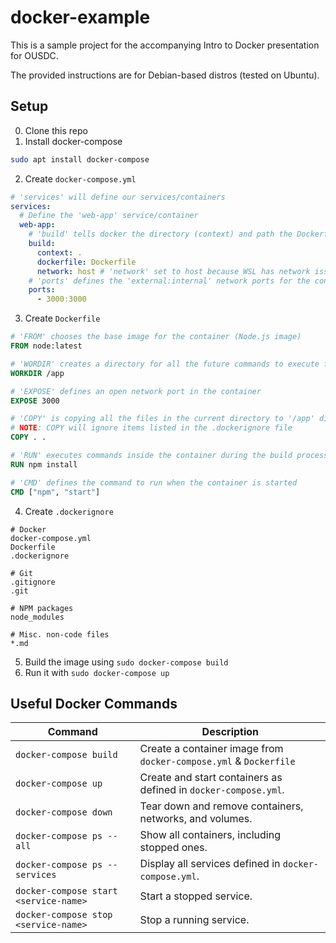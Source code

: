 # docker-example

This is a sample project for the accompanying Intro to Docker presentation for OUSDC.

The provided instructions are for Debian-based distros (tested on Ubuntu).

## Setup
0. Clone this repo
1. Install docker-compose
```bash
sudo apt install docker-compose
```
2. Create `docker-compose.yml`
```yml
# 'services' will define our services/containers
services:
  # Define the 'web-app' service/container
  web-app:
    # 'build' tells docker the directory (context) and path the Dockerfile (dockerfile)
    build:
      context: .
      dockerfile: Dockerfile
      network: host # 'network' set to host because WSL has network issues otherwise
    # 'ports' defines the 'external:internal' network ports for the container
    ports:
      - 3000:3000
```
3. Create `Dockerfile`
```Dockerfile
# 'FROM' chooses the base image for the container (Node.js image)
FROM node:latest

# 'WORDIR' creates a directory for all the future commands to execute from
WORKDIR /app

# 'EXPOSE' defines an open network port in the container
EXPOSE 3000

# 'COPY' is copying all the files in the current directory to '/app' directory
# NOTE: COPY will ignore items listed in the .dockerignore file
COPY . .

# 'RUN' executes commands inside the container during the build process
RUN npm install

# 'CMD' defines the command to run when the container is started
CMD ["npm", "start"]
```
4. Create `.dockerignore`
```plaintext
# Docker
docker-compose.yml
Dockerfile
.dockerignore

# Git
.gitignore
.git

# NPM packages
node_modules

# Misc. non-code files
*.md
```
5. Build the image using `sudo docker-compose build`
6. Run it with `sudo docker-compose up`

## Useful Docker Commands
| Command                               | Description                                                       |
|---------------------------------------|-------------------------------------------------------------------|
| `docker-compose build`                | Create a container image from `docker-compose.yml` & `Dockerfile` |
| `docker-compose up`                   | Create and start containers as defined in `docker-compose.yml`.   |
| `docker-compose down`                 | Tear down and remove containers, networks, and volumes.           |
| `docker-compose ps --all`             | Show all containers, including stopped ones.                      |
| `docker-compose ps --services`        | Display all services defined in `docker-compose.yml`.             |
| `docker-compose start <service-name>` | Start a stopped service.                                          |
| `docker-compose stop <service-name>`  | Stop a running service.                                           |